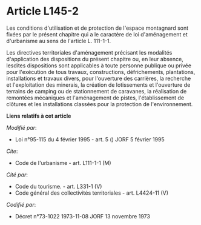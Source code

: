 # Article L145-2

Les conditions d'utilisation et de protection de l'espace montagnard sont fixées par le présent chapitre qui a le caractère
de loi d'aménagement et d'urbanisme au sens de l'article L. 111-1-1.

Les directives territoriales d'aménagement précisant les modalités d'application des dispositions du présent chapitre ou, en
leur absence, lesdites dispositions sont applicables à toute personne publique ou privée pour l'exécution de tous travaux,
constructions, défrichements, plantations, installations et travaux divers, pour l'ouverture des carrières, la recherche et
l'exploitation des minerais, la création de lotissements et l'ouverture de terrains de camping ou de stationnement de
caravanes, la réalisation de remontées mécaniques et l'aménagement de pistes, l'établissement de clôtures et les
installations classées pour la protection de l'environnement.

**Liens relatifs à cet article**

_Modifié par_:

  - Loi n°95-115 du 4 février 1995 - art. 5 () JORF 5 février 1995

_Cite_:

  - Code de l'urbanisme - art. L111-1-1 (M)

_Cité par_:

  - Code du tourisme. - art. L331-1 (V)
  - Code général des collectivités territoriales - art. L4424-11 (V)

_Codifié par_:

  - Décret n°73-1022 1973-11-08 JORF 13 novembre 1973
